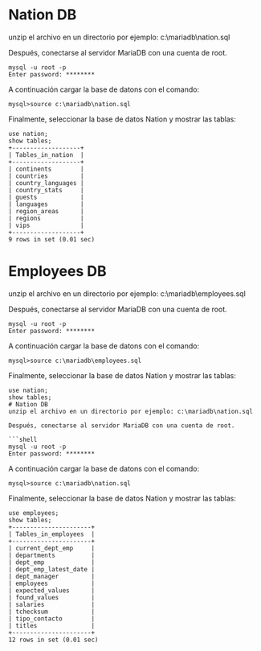 # Nation DB
unzip el archivo en un directorio por ejemplo: c:\mariadb\nation.sql

Después, conectarse al servidor MariaDB con una cuenta de root.

```shell
mysql -u root -p
Enter password: ********
```

A continuación cargar la base de datons con el comando:

```shell
mysql>source c:\mariadb\nation.sql
```

Finalmente, seleccionar la base de datos Nation y mostrar las tablas:

```shell
use nation;
show tables;
+-------------------+
| Tables_in_nation  |
+-------------------+
| continents        |
| countries         |
| country_languages |
| country_stats     |
| guests            |
| languages         |
| region_areas      |
| regions           |
| vips              |
+-------------------+
9 rows in set (0.01 sec)
```


# Employees DB
unzip el archivo en un directorio por ejemplo: c:\mariadb\employees.sql

Después, conectarse al servidor MariaDB con una cuenta de root.

```shell
mysql -u root -p
Enter password: ********
```

A continuación cargar la base de datons con el comando:

```shell
mysql>source c:\mariadb\employees.sql
```

Finalmente, seleccionar la base de datos Nation y mostrar las tablas:

```shell
use nation;
show tables;
# Nation DB
unzip el archivo en un directorio por ejemplo: c:\mariadb\nation.sql

Después, conectarse al servidor MariaDB con una cuenta de root.

```shell
mysql -u root -p
Enter password: ********
```

A continuación cargar la base de datons con el comando:

```shell
mysql>source c:\mariadb\nation.sql
```

Finalmente, seleccionar la base de datos Nation y mostrar las tablas:

```shell
use employees;
show tables;
+----------------------+
| Tables_in_employees  |
+----------------------+
| current_dept_emp     |
| departments          |
| dept_emp             |
| dept_emp_latest_date |
| dept_manager         |
| employees            |
| expected_values      |
| found_values         |
| salaries             |
| tchecksum            |
| tipo_contacto        |
| titles               |
+----------------------+
12 rows in set (0.01 sec)
```

